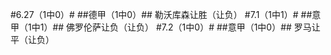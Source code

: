 ﻿#6.27（1中0）#
##德甲（1中0）##
勒沃库森让胜（让负）
#7.1（1中1）#
##意甲（1中1）##
佛罗伦萨让负（让负）
#7.2（1中0）#
##意甲（1中0）##
罗马让平（让负）